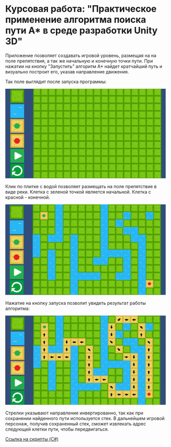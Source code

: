 # Курсовая работа: "Практическое применение алгоритма поиска пути A* в среде разработки Unity 3D"
Приложение позволяет создавать игровой уровень, размещая на на поле препятствия, а так же начальную и конечную точки пути.
При нажатии на кнопку "Запустить" алгоритм A* найдет кратчайший путь и визуально построит его, указав направление движения.

Так поле выглядит после запуска программы:

![Image alt](https://github.com/Otto-Wolfram/course_work_a_star/raw/master/images/15.jpg)

Клик по плитке с водой позволяет размещать на поле препятствие в виде реки. Клетка с зеленой точкой является начальной. Клетка с красной - конечной.

![Image alt](https://github.com/Otto-Wolfram/course_work_a_star/raw/master/images/16.jpg)

Нажатие на кнопку запуска позволит увидеть результат работы алгоритма:

![Image alt](https://github.com/Otto-Wolfram/course_work_a_star/raw/master/images/17.jpg)

Стрелки указывают направление инвертированно, так как при сохранении найденного пути используется стек.
В дальнейшем игровой персонаж, получив сохраненный стек, сможет извлекать адрес следующей клетки пути, чтобы передвигаться.

[Ссылка на скрипты (C#)](https://github.com/Otto-Wolfram/course_work_a_star/tree/master/Assets/Scripts)
